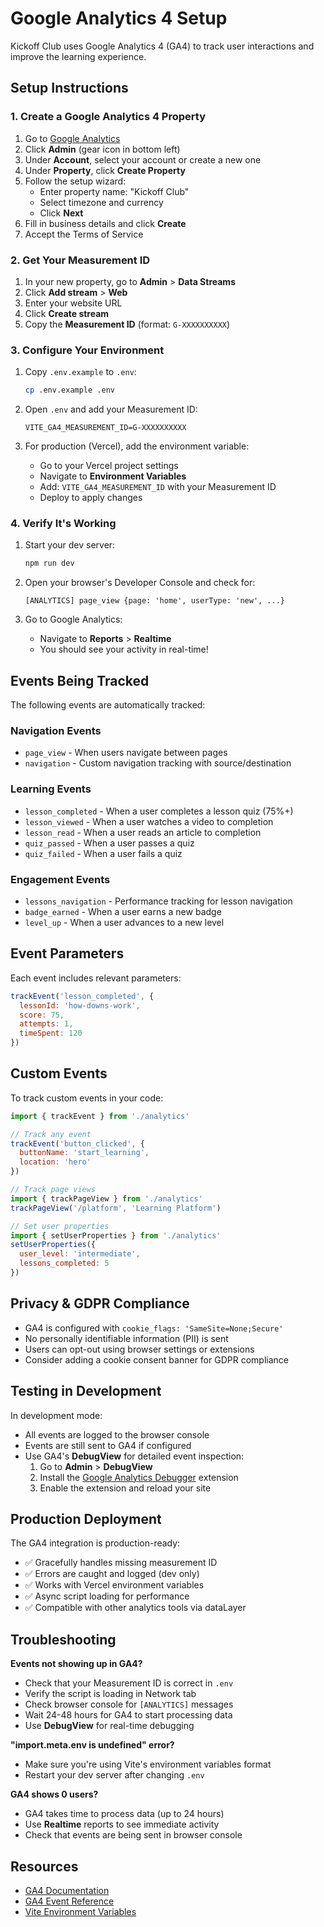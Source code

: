 # Google Analytics 4 Setup

Kickoff Club uses Google Analytics 4 (GA4) to track user interactions and improve the learning experience.

## Setup Instructions

### 1. Create a Google Analytics 4 Property

1. Go to [Google Analytics](https://analytics.google.com/)
2. Click **Admin** (gear icon in bottom left)
3. Under **Account**, select your account or create a new one
4. Under **Property**, click **Create Property**
5. Follow the setup wizard:
   - Enter property name: "Kickoff Club"
   - Select timezone and currency
   - Click **Next**
6. Fill in business details and click **Create**
7. Accept the Terms of Service

### 2. Get Your Measurement ID

1. In your new property, go to **Admin** > **Data Streams**
2. Click **Add stream** > **Web**
3. Enter your website URL
4. Click **Create stream**
5. Copy the **Measurement ID** (format: `G-XXXXXXXXXX`)

### 3. Configure Your Environment

1. Copy `.env.example` to `.env`:
   ```bash
   cp .env.example .env
   ```

2. Open `.env` and add your Measurement ID:
   ```
   VITE_GA4_MEASUREMENT_ID=G-XXXXXXXXXX
   ```

3. For production (Vercel), add the environment variable:
   - Go to your Vercel project settings
   - Navigate to **Environment Variables**
   - Add: `VITE_GA4_MEASUREMENT_ID` with your Measurement ID
   - Deploy to apply changes

### 4. Verify It's Working

1. Start your dev server:
   ```bash
   npm run dev
   ```

2. Open your browser's Developer Console and check for:
   ```
   [ANALYTICS] page_view {page: 'home', userType: 'new', ...}
   ```

3. Go to Google Analytics:
   - Navigate to **Reports** > **Realtime**
   - You should see your activity in real-time!

## Events Being Tracked

The following events are automatically tracked:

### Navigation Events
- `page_view` - When users navigate between pages
- `navigation` - Custom navigation tracking with source/destination

### Learning Events
- `lesson_completed` - When a user completes a lesson quiz (75%+)
- `lesson_viewed` - When a user watches a video to completion
- `lesson_read` - When a user reads an article to completion
- `quiz_passed` - When a user passes a quiz
- `quiz_failed` - When a user fails a quiz

### Engagement Events
- `lessons_navigation` - Performance tracking for lesson navigation
- `badge_earned` - When a user earns a new badge
- `level_up` - When a user advances to a new level

## Event Parameters

Each event includes relevant parameters:

```javascript
trackEvent('lesson_completed', {
  lessonId: 'how-downs-work',
  score: 75,
  attempts: 1,
  timeSpent: 120
})
```

## Custom Events

To track custom events in your code:

```javascript
import { trackEvent } from './analytics'

// Track any event
trackEvent('button_clicked', {
  buttonName: 'start_learning',
  location: 'hero'
})

// Track page views
import { trackPageView } from './analytics'
trackPageView('/platform', 'Learning Platform')

// Set user properties
import { setUserProperties } from './analytics'
setUserProperties({
  user_level: 'intermediate',
  lessons_completed: 5
})
```

## Privacy & GDPR Compliance

- GA4 is configured with `cookie_flags: 'SameSite=None;Secure'`
- No personally identifiable information (PII) is sent
- Users can opt-out using browser settings or extensions
- Consider adding a cookie consent banner for GDPR compliance

## Testing in Development

In development mode:
- All events are logged to the browser console
- Events are still sent to GA4 if configured
- Use GA4's **DebugView** for detailed event inspection:
  1. Go to **Admin** > **DebugView**
  2. Install the [Google Analytics Debugger](https://chrome.google.com/webstore/detail/google-analytics-debugger/) extension
  3. Enable the extension and reload your site

## Production Deployment

The GA4 integration is production-ready:
- ✅ Gracefully handles missing measurement ID
- ✅ Errors are caught and logged (dev only)
- ✅ Works with Vercel environment variables
- ✅ Async script loading for performance
- ✅ Compatible with other analytics tools via dataLayer

## Troubleshooting

**Events not showing up in GA4?**
- Check that your Measurement ID is correct in `.env`
- Verify the script is loading in Network tab
- Check browser console for `[ANALYTICS]` messages
- Wait 24-48 hours for GA4 to start processing data
- Use **DebugView** for real-time debugging

**"import.meta.env is undefined" error?**
- Make sure you're using Vite's environment variables format
- Restart your dev server after changing `.env`

**GA4 shows 0 users?**
- GA4 takes time to process data (up to 24 hours)
- Use **Realtime** reports to see immediate activity
- Check that events are being sent in browser console

## Resources

- [GA4 Documentation](https://support.google.com/analytics/answer/10089681)
- [GA4 Event Reference](https://developers.google.com/analytics/devguides/collection/ga4/events)
- [Vite Environment Variables](https://vitejs.dev/guide/env-and-mode.html)
